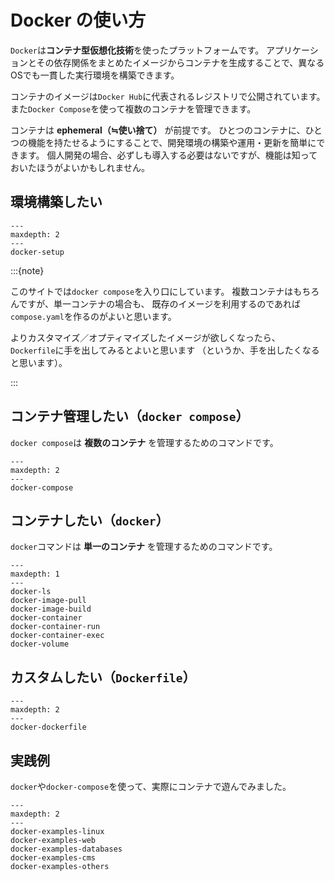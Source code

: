 # Docker の使い方

`Docker`は**コンテナ型仮想化技術**を使ったプラットフォームです。
アプリケーションとその依存関係をまとめたイメージからコンテナを生成することで、異なるOSでも一貫した実行環境を構築できます。

コンテナのイメージは`Docker Hub`に代表されるレジストリで公開されています。
また`Docker Compose`を使って複数のコンテナを管理できます。

コンテナは **ephemeral（≒使い捨て）** が前提です。
ひとつのコンテナに、ひとつの機能を持たせるようにすることで、開発環境の構築や運用・更新を簡単にできます。
個人開発の場合、必ずしも導入する必要はないですが、機能は知っておいたほうがよいかもしれません。

## 環境構築したい

```{toctree}
---
maxdepth: 2
---
docker-setup
```

:::{note}

このサイトでは`docker compose`を入り口にしています。
複数コンテナはもちろんですが、単一コンテナの場合も、
既存のイメージを利用するのであれば`compose.yaml`を作るのがよいと思います。

よりカスタマイズ／オプティマイズしたイメージが欲しくなったら、
`Dockerfile`に手を出してみるとよいと思います
（というか、手を出したくなると思います）。

:::

## コンテナ管理したい（`docker compose`）

`docker compose`は **複数のコンテナ** を管理するためのコマンドです。


```{toctree}
---
maxdepth: 2
---
docker-compose
```

## コンテナしたい（`docker`）

`docker`コマンドは **単一のコンテナ** を管理するためのコマンドです。

```{toctree}
---
maxdepth: 1
---
docker-ls
docker-image-pull
docker-image-build
docker-container
docker-container-run
docker-container-exec
docker-volume
```

## カスタムしたい（`Dockerfile`）

```{toctree}
---
maxdepth: 2
---
docker-dockerfile
```

## 実践例

``docker``や``docker-compose``を使って、実際にコンテナで遊んでみました。

```{toctree}
---
maxdepth: 2
---
docker-examples-linux
docker-examples-web
docker-examples-databases
docker-examples-cms
docker-examples-others
```
